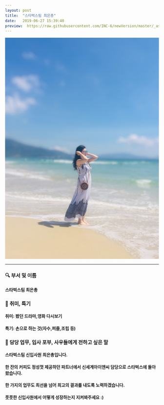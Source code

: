 ```yaml
---
layout: post
title:  "스타벅스팀 최은총"
date:   2019-06-27 15:39:40
preview:  https://raw.githubusercontent.com/INC-6/newVersion/master/_asset/%EB%8F%99%EA%B8%B0%EC%82%AC%EC%A7%84/191927.jpg
---
```


![Picture 1](https://raw.githubusercontent.com/INC-6/INC-6.github.io/master/_asset/%EC%85%80%EC%B9%B4/%EC%B5%9C%EC%9D%80%EC%B4%9D.jpg)

---

### 🔍 **부서 및 이름**
    
#### 스타벅스팀 최은총

### 🔔 **취미, 특기**

#### 취미: 봤던 드라마,영화 다시보기

#### 특기: 손으로 하는 것(자수,퍼즐,조립 등)

### 🔔 **담당 업무, 입사 포부, 사우들에게 전하고 싶은 말**
 
#### 스타벅스팀 신입사원 최은총입니다.

#### 한 잔의 커피도 정성껏 제공하던 파트너에서 신세계아이앤씨 담당으로 스타벅스에 돌아왔습니다.

#### 한 가지의 업무도 최선을 넘어 최고의 결과를 내도록 노력하겠습니다.
 
#### 풋풋한 신입사원에서 어떻게 성장하는지 지켜봐주세요 :)
